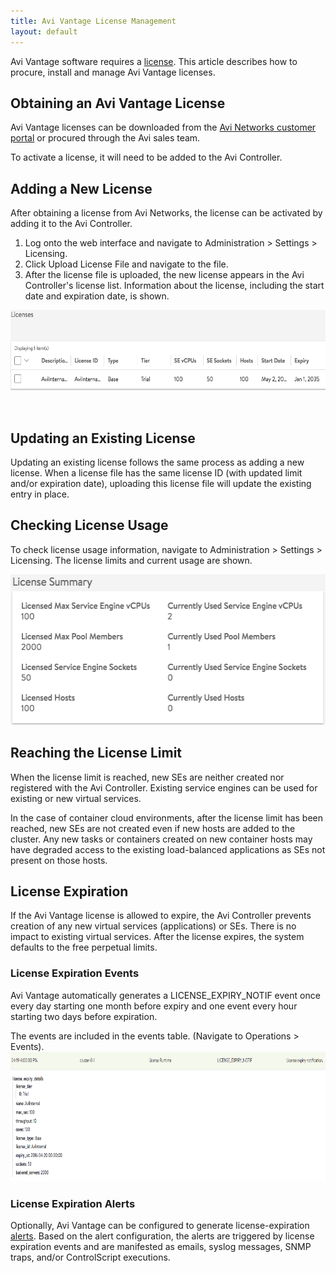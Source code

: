 ```yaml
---
title: Avi Vantage License Management
layout: default
---
```

Avi Vantage software requires a <a href="/terms-of-avi-vantage-license/">license</a>. This article describes how to procure, install and manage Avi Vantage licenses.

## Obtaining an Avi Vantage License

Avi Vantage licenses can be downloaded from the <a href="https://avinetworks.com/portal">Avi Networks&nbsp;customer portal</a> or procured through the Avi sales team.

To activate a license, it will need to be added to the Avi Controller.

## Adding a New License

After obtaining a license from Avi Networks, the license can be activated by adding it to the Avi Controller.

1. Log onto the web interface and navigate to Administration > Settings > Licensing.
1. Click Upload License File and navigate to the file.
1. After the license file is uploaded, the new license appears in the Avi Controller's license list. Information about the license, including the start date and expiration date, is shown.

<a href="img/Screen-Shot-2016-07-18-at-11.59.41-AM.png"><img src="img/Screen-Shot-2016-07-18-at-11.59.41-AM.png" alt="Screen Shot 2016-07-18 at 11.59.41 AM" width="600" height="129"></a>

 

## Updating an Existing License

Updating an existing license follows the same process as adding a new license. When a license file has the same license ID (with updated limit and/or expiration date), uploading this license file will update the existing entry in place.

## Checking License Usage

To check license usage information, navigate to Administration > Settings > Licensing. The license limits and current usage are shown.

<a href="img/Screen-Shot-2016-07-18-at-12.00.56-PM.png"><img src="img/Screen-Shot-2016-07-18-at-12.00.56-PM.png" alt="Screen Shot 2016-07-18 at 12.00.56 PM" width="533" height="241"></a>

## Reaching the License Limit

When the license limit is reached, new SEs are neither created nor registered with the Avi Controller. Existing service engines can be used for existing or new virtual services.

In the case of container cloud environments, after the license limit has been reached, new SEs are not created even if new hosts are added to the cluster. Any new tasks or containers created on new container hosts may have degraded access to the existing load-balanced applications as SEs not present on those hosts.

## License Expiration

If the Avi Vantage license is allowed to expire, the Avi Controller prevents creation of any new virtual services (applications) or SEs. There is no impact to existing virtual services. After the license expires, the system defaults to the free perpetual limits.

### License Expiration Events

Avi Vantage automatically generates a LICENSE_EXPIRY_NOTIF event once every day starting one month before expiry and one event every hour starting two days before expiration.

The events are included in the events table. (Navigate to Operations > Events).
<a href="img/license3.png"><img src="img/license3.png" alt="license3" width="850" height="207"></a>

### License Expiration Alerts

Optionally, Avi Vantage can be configured to generate license-expiration <a href="/alerts-overview/">alerts</a>. Based on the alert configuration, the alerts are triggered by license expiration events and are manifested as emails, syslog messages, SNMP traps, and/or ControlScript executions.
